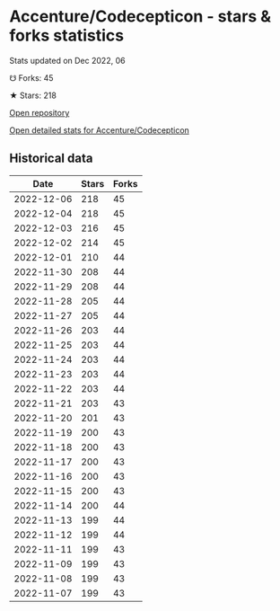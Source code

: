 # Accenture/Codecepticon - stars & forks statistics

Stats updated on Dec 2022, 06

☋ Forks: 45

★ Stars: 218

[Open repository](https://github.com/Accenture/Codecepticon)

[Open detailed stats for Accenture/Codecepticon](https://reviewgithub.com/rep/Accenture/Codecepticon)

## Historical data
| Date | Stars | Forks |
|------|-------|-------|
| 2022-12-06 | 218 | 45 | 
| 2022-12-04 | 218 | 45 | 
| 2022-12-03 | 216 | 45 | 
| 2022-12-02 | 214 | 45 | 
| 2022-12-01 | 210 | 44 | 
| 2022-11-30 | 208 | 44 | 
| 2022-11-29 | 208 | 44 | 
| 2022-11-28 | 205 | 44 | 
| 2022-11-27 | 205 | 44 | 
| 2022-11-26 | 203 | 44 | 
| 2022-11-25 | 203 | 44 | 
| 2022-11-24 | 203 | 44 | 
| 2022-11-23 | 203 | 44 | 
| 2022-11-22 | 203 | 44 | 
| 2022-11-21 | 203 | 43 | 
| 2022-11-20 | 201 | 43 | 
| 2022-11-19 | 200 | 43 | 
| 2022-11-18 | 200 | 43 | 
| 2022-11-17 | 200 | 43 | 
| 2022-11-16 | 200 | 43 | 
| 2022-11-15 | 200 | 43 | 
| 2022-11-14 | 200 | 44 | 
| 2022-11-13 | 199 | 44 | 
| 2022-11-12 | 199 | 44 | 
| 2022-11-11 | 199 | 43 | 
| 2022-11-09 | 199 | 43 | 
| 2022-11-08 | 199 | 43 | 
| 2022-11-07 | 199 | 43 | 

